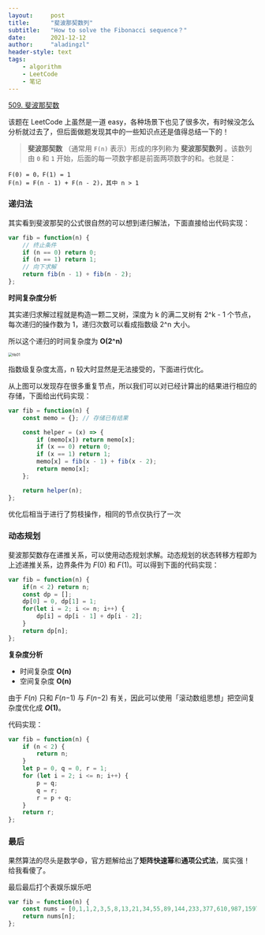 ```yaml
---
layout:     post
title:      "斐波那契数列"
subtitle:   "How to solve the Fibonacci sequence？"
date:       2021-12-12
author:     "aladingzl"
header-style: text
tags:
    - algorithm
    - LeetCode
    - 笔记
---
```


[509. 斐波那契数](https://leetcode-cn.com/problems/fibonacci-number/)

该题在 LeetCode 上虽然是一道 easy，各种场景下也见了很多次，有时候没怎么分析就过去了，但后面做题发现其中的一些知识点还是值得总结一下的！

> **斐波那契数** （通常用 `F(n)` 表示）形成的序列称为 **斐波那契数列** 。该数列由 `0` 和 `1` 开始，后面的每一项数字都是前面两项数字的和。也就是：

```
F(0) = 0，F(1) = 1
F(n) = F(n - 1) + F(n - 2)，其中 n > 1
```

### 递归法

其实看到斐波那契的公式很自然的可以想到递归解法，下面直接给出代码实现：

```javascript
var fib = function(n) {
  	// 终止条件
    if (n == 0) return 0;
    if (n == 1) return 1;
  	// 向下求解
    return fib(n - 1) + fib(n - 2);
};
```

**时间复杂度分析**

其实递归求解过程就是构造一颗二叉树，深度为 k 的满二叉树有 2^k - 1 个节点，每次递归的操作数为 1，递归次数可以看成指数级 2^n 大小。

所以这个递归的时间复杂度为 **O(2^n)**

<img src="https://cdn.jsdelivr.net/gh/aladingzl/PicGoCDN//img/fib01.jpg" alt="fib01" style="zoom: 50%;" />

指数级复杂度太高，n 较大时显然是无法接受的，下面进行优化。

从上图可以发现存在很多重复节点，所以我们可以对已经计算出的结果进行相应的存储，下面给出代码实现：

```javascript
var fib = function(n) {
    const memo = {}; // 存储已有结果

    const helper = (x) => {
        if (memo[x]) return memo[x];
        if (x == 0) return 0;
        if (x == 1) return 1;
        memo[x] = fib(x - 1) + fib(x - 2);
        return memo[x];
    };

    return helper(n);
};
```

优化后相当于进行了剪枝操作，相同的节点仅执行了一次

### 动态规划

斐波那契数存在递推关系，可以使用动态规划求解。动态规划的状态转移方程即为上述递推关系，边界条件为 *F*(0) 和 *F*(1)。可以得到下面的代码实现：

```javascript
var fib = function(n) {
    if(n < 2) return n;
    const dp = [];
    dp[0] = 0, dp[1] = 1;
    for(let i = 2; i <= n; i++) {
        dp[i] = dp[i - 1] + dp[i - 2];
    }
    return dp[n];
};
```

**复杂度分析**

- 时间复杂度 **O(n)**
- 空间复杂度 **O(n)**

由于 *F*(*n*) 只和 *F*(*n*−1) 与 *F*(*n*−2) 有关，因此可以使用「滚动数组思想」把空间复杂度优化成 ***O*(1)**。

代码实现：

```javascript
var fib = function(n) {
    if (n < 2) {
        return n;
    }
    let p = 0, q = 0, r = 1;
    for (let i = 2; i <= n; i++) {
        p = q;
        q = r;
        r = p + q;
    }
    return r;
};
```

### 最后

果然算法的尽头是数学:smile:，官方题解给出了**矩阵快速幂**和**通项公式法**，属实强！给我看傻了。

最后最后打个表娱乐娱乐吧

```javascript
var fib = function(n) {
    const nums = [0,1,1,2,3,5,8,13,21,34,55,89,144,233,377,610,987,1597,2584,4181,6765,10946,17711,28657,46368,75025,121393,196418,317811,514229,832040];
    return nums[n];
};
```


